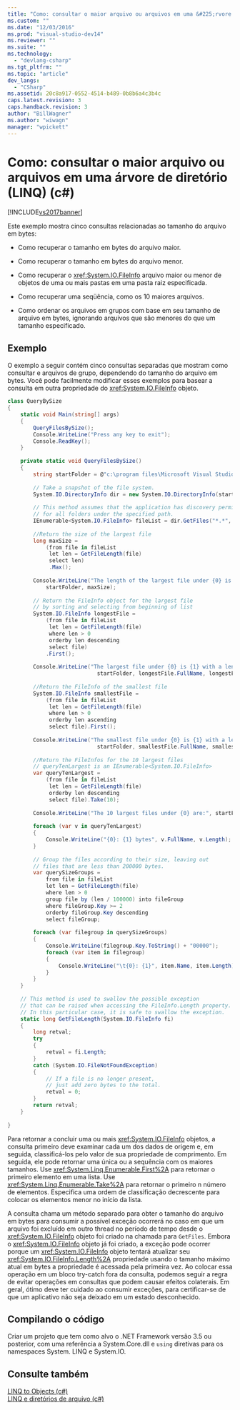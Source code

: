 ```yaml
---
title: "Como: consultar o maior arquivo ou arquivos em uma &#225;rvore de diret&#243;rio (LINQ) (c#) | Microsoft Docs"
ms.custom: ""
ms.date: "12/03/2016"
ms.prod: "visual-studio-dev14"
ms.reviewer: ""
ms.suite: ""
ms.technology: 
  - "devlang-csharp"
ms.tgt_pltfrm: ""
ms.topic: "article"
dev_langs: 
  - "CSharp"
ms.assetid: 20c8a917-0552-4514-b489-0b8b6a4c3b4c
caps.latest.revision: 3
caps.handback.revision: 3
author: "BillWagner"
ms.author: "wiwagn"
manager: "wpickett"
---
```

# Como: consultar o maior arquivo ou arquivos em uma &#225;rvore de diret&#243;rio (LINQ) (c#)
[!INCLUDE[vs2017banner](../../../../csharp/includes/vs2017banner.md)]

Este exemplo mostra cinco consultas relacionadas ao tamanho do arquivo em bytes:  
  
-   Como recuperar o tamanho em bytes do arquivo maior.  
  
-   Como recuperar o tamanho em bytes do arquivo menor.  
  
-   Como recuperar o <xref:System.IO.FileInfo> arquivo maior ou menor de objetos de uma ou mais pastas em uma pasta raiz especificada.  
  
-   Como recuperar uma seqüência, como os 10 maiores arquivos.  
  
-   Como ordenar os arquivos em grupos com base em seu tamanho de arquivo em bytes, ignorando arquivos que são menores do que um tamanho especificado.  
  
## Exemplo  
 O exemplo a seguir contém cinco consultas separadas que mostram como consultar e arquivos de grupo, dependendo do tamanho do arquivo em bytes. Você pode facilmente modificar esses exemplos para basear a consulta em outra propriedade do <xref:System.IO.FileInfo> objeto.  
  
```c#  
class QueryBySize  
{  
    static void Main(string[] args)  
    {  
        QueryFilesBySize();  
        Console.WriteLine("Press any key to exit");  
        Console.ReadKey();  
    }  
  
    private static void QueryFilesBySize()  
    {  
        string startFolder = @"c:\program files\Microsoft Visual Studio 9.0\";  
  
        // Take a snapshot of the file system.  
        System.IO.DirectoryInfo dir = new System.IO.DirectoryInfo(startFolder);  
  
        // This method assumes that the application has discovery permissions  
        // for all folders under the specified path.  
        IEnumerable<System.IO.FileInfo> fileList = dir.GetFiles("*.*", System.IO.SearchOption.AllDirectories);  
  
        //Return the size of the largest file  
        long maxSize =  
            (from file in fileList  
             let len = GetFileLength(file)  
             select len)  
             .Max();  
  
        Console.WriteLine("The length of the largest file under {0} is {1}",  
            startFolder, maxSize);  
  
        // Return the FileInfo object for the largest file  
        // by sorting and selecting from beginning of list  
        System.IO.FileInfo longestFile =  
            (from file in fileList  
             let len = GetFileLength(file)  
             where len > 0  
             orderby len descending  
             select file)  
            .First();  
  
        Console.WriteLine("The largest file under {0} is {1} with a length of {2} bytes",  
                            startFolder, longestFile.FullName, longestFile.Length);  
  
        //Return the FileInfo of the smallest file  
        System.IO.FileInfo smallestFile =  
            (from file in fileList  
             let len = GetFileLength(file)  
             where len > 0  
             orderby len ascending  
             select file).First();  
  
        Console.WriteLine("The smallest file under {0} is {1} with a length of {2} bytes",  
                            startFolder, smallestFile.FullName, smallestFile.Length);  
  
        //Return the FileInfos for the 10 largest files  
        // queryTenLargest is an IEnumerable<System.IO.FileInfo>  
        var queryTenLargest =  
            (from file in fileList  
             let len = GetFileLength(file)  
             orderby len descending  
             select file).Take(10);  
  
        Console.WriteLine("The 10 largest files under {0} are:", startFolder);  
  
        foreach (var v in queryTenLargest)  
        {  
            Console.WriteLine("{0}: {1} bytes", v.FullName, v.Length);  
        }  
  
        // Group the files according to their size, leaving out  
        // files that are less than 200000 bytes.   
        var querySizeGroups =  
            from file in fileList  
            let len = GetFileLength(file)  
            where len > 0  
            group file by (len / 100000) into fileGroup  
            where fileGroup.Key >= 2  
            orderby fileGroup.Key descending  
            select fileGroup;  
  
        foreach (var filegroup in querySizeGroups)  
        {  
            Console.WriteLine(filegroup.Key.ToString() + "00000");  
            foreach (var item in filegroup)  
            {  
                Console.WriteLine("\t{0}: {1}", item.Name, item.Length);  
            }  
        }  
    }  
  
    // This method is used to swallow the possible exception  
    // that can be raised when accessing the FileInfo.Length property.  
    // In this particular case, it is safe to swallow the exception.  
    static long GetFileLength(System.IO.FileInfo fi)  
    {  
        long retval;  
        try  
        {  
            retval = fi.Length;  
        }  
        catch (System.IO.FileNotFoundException)  
        {  
            // If a file is no longer present,  
            // just add zero bytes to the total.  
            retval = 0;  
        }  
        return retval;  
    }  
  
}  
```  
  
 Para retornar a concluir uma ou mais <xref:System.IO.FileInfo> objetos, a consulta primeiro deve examinar cada um dos dados de origem e, em seguida, classificá\-los pelo valor de sua propriedade de comprimento. Em seguida, ele pode retornar uma única ou a sequência com os maiores tamanhos. Use <xref:System.Linq.Enumerable.First%2A> para retornar o primeiro elemento em uma lista. Use <xref:System.Linq.Enumerable.Take%2A> para retornar o primeiro n número de elementos. Especifica uma ordem de classificação decrescente para colocar os elementos menor no início da lista.  
  
 A consulta chama um método separado para obter o tamanho do arquivo em bytes para consumir a possível exceção ocorrerá no caso em que um arquivo foi excluído em outro thread no período de tempo desde o <xref:System.IO.FileInfo> objeto foi criado na chamada para `GetFiles`. Embora o <xref:System.IO.FileInfo> objeto já foi criado, a exceção pode ocorrer porque um <xref:System.IO.FileInfo> objeto tentará atualizar seu <xref:System.IO.FileInfo.Length%2A> propriedade usando o tamanho máximo atual em bytes a propriedade é acessada pela primeira vez. Ao colocar essa operação em um bloco try\-catch fora da consulta, podemos seguir a regra de evitar operações em consultas que podem causar efeitos colaterais. Em geral, ótimo deve ter cuidado ao consumir exceções, para certificar\-se de que um aplicativo não seja deixado em um estado desconhecido.  
  
## Compilando o código  
 Criar um projeto que tem como alvo o .NET Framework versão 3.5 ou posterior, com uma referência a System.Core.dll e `using` diretivas para os namespaces System. LINQ e System.IO.  
  
## Consulte também  
 [LINQ to Objects \(c\#\)](../../../../visual-basic/programming-guide/concepts/linq/linq-to-objects.md)   
 [LINQ e diretórios de arquivo \(c\#\)](../../../../csharp/programming-guide/concepts/linq/linq-and-file-directories.md)